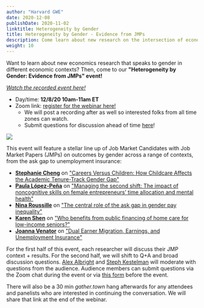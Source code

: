 ```yaml
---
author: "Harvard GWE"
date: 2020-12-08
publishDate: 2020-11-02
linktitle: Heterogeneity by Gender
title: Heterogeneity by Gender - Evidence from JMPs
description: Come learn about new research on the intersection of economics and gender from current Job Market Candidates!
weight: 10
---
```


Want to learn about new economics research that speaks to gender in different economic contexts? Then, come to our **"Heterogeneity by Gender: Evidence from JMPs" event!** 

[*Watch the recorded event here!*](https://harvard.zoom.us/rec/share/ro8yF8NvjeX6-7FNFeYrnsrOchKpqbEZmVVFOIbL0tLnSuew4uYKzd8ng4WE10Nn.xrUTUpY4utY7XN1e?startTime=1607438765000)

- Day/time: **12/8/20 10am-11am ET**
- Zoom link: [register for the webinar here!](https://harvard.zoom.us/webinar/register/WN_Y5S2_QwyRkeeD4vSyweZIw) 
  - We will post a recording after as well so interested folks from all time zones can watch.
  - Submit questions for discussion ahead of time [here](https://forms.gle/rMLJnaj55e6ySSuY7)!

![](/posts/jmp-event/banner2.png)

This event will feature a stellar line up of Job Market Candidates with Job Market Papers (JMPs) on outcomes by gender across a range of contexts, from the ask gap to unemployment insurance: 

- [**Stephanie Cheng**](https://scholar.harvard.edu/sdcheng) on ["Careers Versus Children: How Childcare Affects the Academic Tenure-Track Gender Gap"](https://scholar.harvard.edu/files/sdcheng/files/sdcheng_kids_jmpv7.pdf)
- [**Paula López-Peña**](https://sites.google.com/view/plopezpena) on ["Managing the second shift: The impact of noncognitive skills on female entrepreneurs’ time allocation and mental health"](https://www.dropbox.com/s/mpzuyjoyskdavoo/lopezpena-jmp-201102.pdf?dl=0)
- [**Nina Roussille**](https://ninaroussille.github.io/) on ["The central role of the ask gap in gender pay inequality"](https://ninaroussille.github.io/files/Roussille_askgap.pdf)
- [**Karen Shen**](https://scholar.harvard.edu/kshen) on ["Who benefits from public financing of home care for low-income seniors?"](https://scholar.harvard.edu/files/kshen/files/caregivers.pdf)
- [**Joanna Venator**](https://joannavenator.com) on ["Dual Earner Migration, Earnings, and Unemployment Insurance"](https://joannavenator.files.wordpress.com/2020/11/venator_jmp_uifortrailingspouses1142020.pdf)

For the first half of this event, each researcher will discuss their JMP context + results. For the second half, we will shift to Q+A and broad discussion questions. [Alex Albright](https://scholar.harvard.edu/apalbright) and [Steph Kestelman](https://skestelman.github.io/) will moderate with questions from the audience. Audience members can submit questions via the Zoom chat during the event or via [this form](https://forms.gle/rMLJnaj55e6ySSuY7) before the event.

There will also be a 30 min *gather.town* hang afterwards for any attendees and panelists who are interested in continuing the conversation. We will share that link at the end of the webinar.
